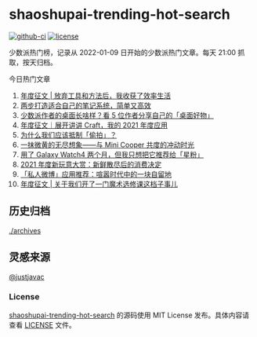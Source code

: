 
# shaoshupai-trending-hot-search

[![github-ci](https://github.com/hua1995116/shaoshupai-trending-hot-search/actions/workflows/ci.yml/badge.svg?branch=master&event=push)](https://github.com/hua1995116/shaoshupai-trending-hot-search/actions/workflows/ci.yml)
[![license](https://img.shields.io/github/license/hua1995116/shaoshupai-trending-hot-search)](https://github.com/hua1995116/shaoshupai-trending-hot-search/blob/master/LICENSE)

少数派热门榜，记录从 2022-01-09 日开始的少数派热门文章。每天 21:00 抓取，按天归档。


今日热门文章

<!-- BEGIN -->
<!-- 最后更新时间 Fri Sep 02 2022 14:42:02 GMT+0800 (China Standard Time) -->
1. [年度征文 | 放弃工具和方法后，我收获了效率生活](https://sspai.com/post/70805)
2. [两步打造适合自己的笔记系统，简单又高效](https://sspai.com/post/70841)
3. [少数派作者的桌面长啥样？看 5 位作者分享自己的「桌面好物」](https://sspai.com/post/70809)
4. [年度征文｜展开讲讲 Craft，我的 2021 年度应用](https://sspai.com/post/70778)
5. [为什么我们应该抵制「偷拍」？](https://sspai.com/post/70755)
6. [一抹微黄的无尽想象——与 Mini Cooper 共度的冲动时光](https://sspai.com/post/65185)
7. [用了 Galaxy Watch4 两个月，但我只想把它推荐给「星粉」](https://sspai.com/post/70741)
8. [2021 年度新玩意大赏：新鲜散尽后的消费决定](https://sspai.com/post/70695)
9. [「私人微博」应用推荐：喧嚣时代中的一块自留地](https://sspai.com/post/70739)
10. [年度征文 | 关于我们开了一门魔术选修课这档子事儿](https://sspai.com/post/70626)
<!-- END -->

## 历史归档 

[./archives](./archives)

## 灵感来源

[@justjavac](https://github.com/justjavac)

### License

[shaoshupai-trending-hot-search](https://github.com/hua1995116/shaoshupai-trending-hot-search)
的源码使用 MIT License 发布。具体内容请查看 [LICENSE](./LICENSE) 文件。
